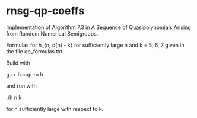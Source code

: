 # rnsg-qp-coeffs
Implementation of Algorithm 7.3 in A Sequence of Quasipolynomials Arising from Random Numerical Semigroups.

Formulas for h_{n, d(n) - k} for sufficiently large n and k = 5, 6, 7 given in the file qp_formulas.txt

Build with 

g++ h.cpp -o h

and run with

./h n k

for n sufficiently large with respect to k.
